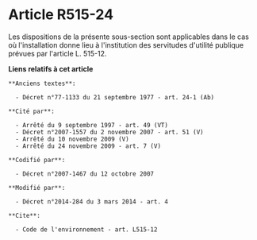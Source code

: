# Article R515-24

Les dispositions de la présente sous-section sont applicables dans le cas où l'installation donne lieu à l'institution des
servitudes d'utilité publique prévues par l'article L. 515-12.

**Liens relatifs à cet article**

	**Anciens textes**:

	  - Décret n°77-1133 du 21 septembre 1977 - art. 24-1 (Ab)

	**Cité par**:

	  - Arrêté du 9 septembre 1997 - art. 49 (VT)
	  - Décret n°2007-1557 du 2 novembre 2007 - art. 51 (V)
	  - Arrêté du 10 novembre 2009 (V)
	  - Arrêté du 24 novembre 2009 - art. 7 (V)

	**Codifié par**:

	  - Décret n°2007-1467 du 12 octobre 2007

	**Modifié par**:

	  - Décret n°2014-284 du 3 mars 2014 - art. 4

	**Cite**:

	  - Code de l'environnement - art. L515-12
